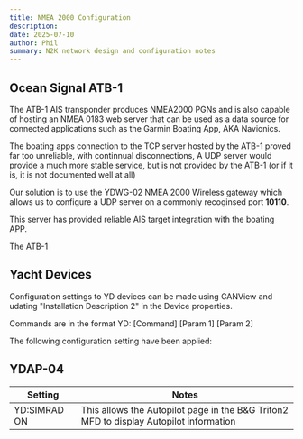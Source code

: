 ```yaml
---
title: NMEA 2000 Configuration
description: 
date: 2025-07-10
author: Phil
summary: N2K network design and configuration notes
---
```


## Ocean Signal ATB-1

The ATB-1 AIS transponder produces NMEA2000 PGNs and is also capable of hosting an NMEA 0183 web server that can be used as a data source for connected applications such as the Garmin Boating App, AKA Navionics.

The boating apps connection to the TCP server hosted by the ATB-1 proved far too unreliable, with continnual disconnections, A UDP server would provide a much more stable service, but is not provided by the ATB-1 (or if it is, it is not documented well at all)

Our solution is to use the YDWG-02 NMEA 2000 Wireless gateway which allows us to configure a UDP server on a commonly recoginsed port **10110**.

This server has provided reliable AIS target integration with the boating APP.

The ATB-1 

## Yacht Devices

Configuration settings to YD devices can be made using CANView and udating "Installation Description 2" in the Device properties.

Commands are in the format YD: [Command] [Param 1] [Param 2]

The following configuration setting have been applied:

## YDAP-04

| Setting | Notes 
| ------ | ------ 
| YD:SIMRAD ON | This allows the Autopilot page in the B&G Triton2 MFD to display Autopilot information